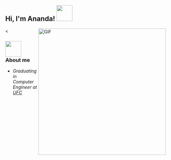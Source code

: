 <h2> Hi, I'm Ananda! <img src="https://media.giphy.com/media/mGcNjsfWAjY5AEZNw6/giphy.gif" width="50"></h2>
<

<img align="right" alt="GIF" src="https://cdn.dribbble.com/users/2238041/screenshots/4763918/working.gif" width="400" />

### <img src="https://media.giphy.com/media/VgCDAzcKvsR6OM0uWg/giphy.gif" width="50"> About me  

- <p><em>Graduating in Computer Engineer at <a href="http://www.ufc.br/"> UFC<em></p>
